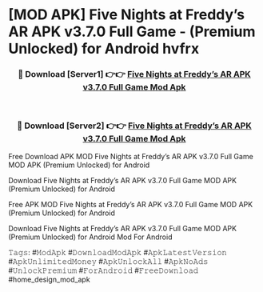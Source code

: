 # [MOD APK] Five Nights at Freddy’s AR APK v3.7.0 Full Game - (Premium Unlocked) for Android hvfrx



<div align="center">
<h3>🔴 Download [Server1] 👉👉 <a href="https://momento.my/?title=Five_Nights_at_Freddy’s_AR_APK_v3.7.0_Full_Game">Five Nights at Freddy’s AR APK v3.7.0 Full Game Mod Apk</a></h3><br>

<h3>🔴 Download [Server2] 👉👉 <a href="https://momento.my/?title=Five_Nights_at_Freddy’s_AR_APK_v3.7.0_Full_Game">Five Nights at Freddy’s AR APK v3.7.0 Full Game Mod Apk</a></h3>
</div>



Free Download APK MOD Five Nights at Freddy’s AR APK v3.7.0 Full Game MOD APK (Premium Unlocked) for Android

Download Five Nights at Freddy’s AR APK v3.7.0 Full Game MOD APK (Premium Unlocked) for Android

Free APK MOD Five Nights at Freddy’s AR APK v3.7.0 Full Game MOD APK (Premium Unlocked) for Android

Download Five Nights at Freddy’s AR APK v3.7.0 Full Game MOD APK (Premium Unlocked) for Android Mod For Android

𝚃𝚊𝚐𝚜: #𝙼𝚘𝚍𝙰𝚙𝚔 #𝙳𝚘𝚠𝚗𝚕𝚘𝚊𝚍𝙼𝚘𝚍𝙰𝚙𝚔 #𝙰𝚙𝚔𝙻𝚊𝚝𝚎𝚜𝚝𝚅𝚎𝚛𝚜𝚒𝚘𝚗 #𝙰𝚙𝚔𝚄𝚗𝚕𝚒𝚖𝚒𝚝𝚎𝚍𝙼𝚘𝚗𝚎𝚢 #𝙰𝚙𝚔𝚄𝚗𝚕𝚘𝚌𝚔𝙰𝚕𝚕 #𝙰𝚙𝚔𝙽𝚘𝙰𝚍𝚜 #𝚄𝚗𝚕𝚘𝚌𝚔𝙿𝚛𝚎𝚖𝚒𝚞𝚖 #𝙵𝚘𝚛𝙰𝚗𝚍𝚛𝚘𝚒𝚍 #𝙵𝚛𝚎𝚎𝙳𝚘𝚠𝚗𝚕𝚘𝚊𝚍 #home_design_mod_apk
